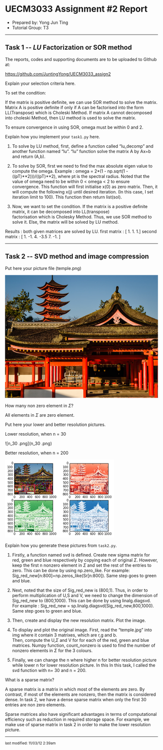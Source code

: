 UECM3033 Assignment #2 Report
========================================================

- Prepared by: Yong Jun Ting 
- Tutorial Group: T3

--------------------------------------------------------

## Task 1 --  $LU$ Factorization or SOR method

The reports, codes and supporting documents are to be uploaded to Github at: 

https://github.com/JuntingYong/UECM3033_assign2

Explain your selection criteria here.

To set the condition: 

If the matrix is positive definite, we can use SOR method to solve the matrix. Matrix A is positive definite if only if A can be factorised into the form LL(Transpose) which is Choleski Method.  If matrix A cannot decomposed into choleski Method, then LU method is used to solve the matrix. 

To ensure convergence in using SOR, omega must be within 0 and 2.

Explain how you implement your `task1.py` here.

1.	To solve by LU method, first, define a function called “lu_decomp” and another function named “lu”. “lu” function solve the matrix     A by Ax=b and return (A,b).

2.	To solve by SOR, first we need to find the max absolute eigen value to compute the omega.
    Example : omega = 2*(1 - np.sqrt(1 -((pT)**2)))/((pT)**2), where pt is the spectral radius. 
    Noted that the value of omega need to be within 0 < omega < 2 to ensure convergence. 
    This function will first initialise x(0) as zero matrix. Then, it will compute the following x(j) until desired iteration. (In        this case, I set iteration limit to 100). This function then return list(sol). 

3.	Now, we want to set the condition. If the matrix is a positive definite matrix, it can be decomposed into LL(transpose)   
    factorisation which is Cholesky Method. 
    Thus, we use SOR method to solve it. 
    Else, the matrix will be solved by LU method.

Results : both given matrices are solved by LU.
          first matrix : 
          [ 1.  1.  1.]
          second matrix :
          [ 1.  -1.   4.  -3.5  7.  -1. ]

---------------------------------------------------------

## Task 2 -- SVD method and image compression

Put here your picture file (temple.png)

![temple.jpg](temple.jpg)

How many non zero element in $\Sigma$?

All elements in $\Sigma$ are zero element. 

Put here your lower and better resolution pictures. 

Lower resolution, when n = 30

![n_30 .png](n_30 .png)

Better resolution, when n = 200

![n_200.png](n_200.png)

Explain how you generate
these pictures from `task2.py`.

1.	Firstly, a function named svd is defined. Create new sigma matrix for red, green and blue respectively by copying each of original     $\Sigma$. 
    However, keep the first n nonzero element in $\Sigma$ and set the rest of the entries to zero. This can be done by using              np.zero_like. 
    For example:  Sig_red_new[n:800]=np.zeros_like(Sr[n:800]). 
    Same step goes to green and blue.

2.	Next, noted that the size of Sig_red_new is (800,1). Thus, in order to perform  multiplication of U,S and V, we need to change the     dimension of Sig_red_new to (800,1000). This can be done by using linalg.diagsvd.
    For example : Sig_red_new = sp.linalg.diagsvd(Sig_red_new,800,1000). Same step goes to green and blue.

3.	Then, create and display the new resolution matrix. Plot the image. 
 
4.	To display and plot the original image. First, read the “temple.jpg” into img where it contain 3 matrixes, which are r,g and b.   
    Then, compute the U,$\Sigma$ and V for for each of the red, green and blue matrices. 
    Numpy function, count_nonzero is used to find the number of nonzero elements in $\Sigma$ for the 3 colours.

5.	Finally, we can change the n where higher n for better resolution picture while lower n for lower resolution picture. In this 
    In this task, I called the svd function with n= 30 and n = 200.

What is a sparse matrix?

A sparse matrix is a matrix in which most of the elements are zero. By contrast, if most of the elements are nonzero, then the matrix is considered dense. In task 2, we have a dense sparse matrix when only the first 30 entries are non zero elements.

Sparse matrices also have significant advantages in terms of computational efficiency such as reduction in required storage space. For example, we make use of sparse matrix in task 2 in order to make the lower resolution picture.




-----------------------------------

<sup>last modified: 11/03/12 2:39am </sup>
